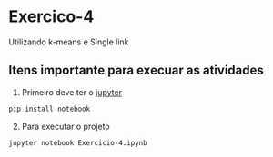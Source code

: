 # Exercico-4
Utilizando k-means e Single link 

## Itens importante para execuar as atividades 

1. Primeiro deve ter o [jupyter](https://jupyter.org/install)

```bash
pip install notebook
```
2. Para executar o projeto 
```bash
jupyter notebook Exercicio-4.ipynb 
```
